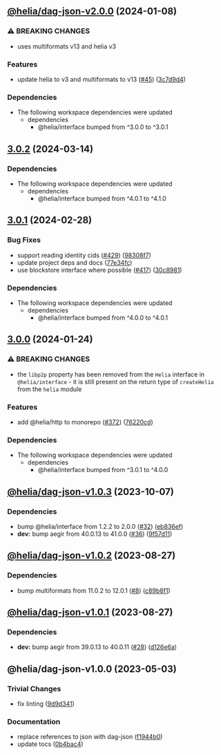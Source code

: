 ## [@helia/dag-json-v2.0.0](https://github.com/ipfs/helia-dag-json/compare/@helia/dag-json-v1.0.3...@helia/dag-json-v2.0.0) (2024-01-08)


### ⚠ BREAKING CHANGES

* uses multiformats v13 and helia v3

### Features

* update helia to v3 and multiformats to v13 ([#45](https://github.com/ipfs/helia-dag-json/issues/45)) ([3c7d9d4](https://github.com/ipfs/helia-dag-json/commit/3c7d9d4a8e74e1a808c265fbc6ecbdc24f0f3da9))

### Dependencies

* The following workspace dependencies were updated
  * dependencies
    * @helia/interface bumped from ^3.0.0 to ^3.0.1

## [3.0.2](https://github.com/ipfs/helia/compare/dag-json-v3.0.1...dag-json-v3.0.2) (2024-03-14)


### Dependencies

* The following workspace dependencies were updated
  * dependencies
    * @helia/interface bumped from ^4.0.1 to ^4.1.0

## [3.0.1](https://github.com/ipfs/helia/compare/dag-json-v3.0.0...dag-json-v3.0.1) (2024-02-28)


### Bug Fixes

* support reading identity cids ([#429](https://github.com/ipfs/helia/issues/429)) ([98308f7](https://github.com/ipfs/helia/commit/98308f77488b8196b2d18f78f05ecd2d37456834))
* update project deps and docs ([77e34fc](https://github.com/ipfs/helia/commit/77e34fc115cbfb82585fd954bcf389ecebf655bc))
* use blockstore interface where possible ([#417](https://github.com/ipfs/helia/issues/417)) ([30c8981](https://github.com/ipfs/helia/commit/30c8981934ffba72d572a7b8b2712ec93b7f4d31))


### Dependencies

* The following workspace dependencies were updated
  * dependencies
    * @helia/interface bumped from ^4.0.0 to ^4.0.1

## [3.0.0](https://github.com/ipfs/helia/compare/dag-json-v2.0.1...dag-json-v3.0.0) (2024-01-24)


### ⚠ BREAKING CHANGES

* the `libp2p` property has been removed from the `Helia` interface in `@helia/interface` - it is still present on the return type of `createHelia` from the `helia` module

### Features

* add @helia/http to monorepo ([#372](https://github.com/ipfs/helia/issues/372)) ([76220cd](https://github.com/ipfs/helia/commit/76220cd5adf45af7fa61fd0a1321de4722b744d6))


### Dependencies

* The following workspace dependencies were updated
  * dependencies
    * @helia/interface bumped from ^3.0.1 to ^4.0.0

## [@helia/dag-json-v1.0.3](https://github.com/ipfs/helia-dag-json/compare/@helia/dag-json-v1.0.2...@helia/dag-json-v1.0.3) (2023-10-07)


### Dependencies

* bump @helia/interface from 1.2.2 to 2.0.0 ([#32](https://github.com/ipfs/helia-dag-json/issues/32)) ([eb836ef](https://github.com/ipfs/helia-dag-json/commit/eb836ef15f6bc754fbab4fdbe47c76f5492a56d9))
* **dev:** bump aegir from 40.0.13 to 41.0.0 ([#36](https://github.com/ipfs/helia-dag-json/issues/36)) ([9f57d11](https://github.com/ipfs/helia-dag-json/commit/9f57d11e461a3b1fddbc2a92e225d31eee56613c))

## [@helia/dag-json-v1.0.2](https://github.com/ipfs/helia-dag-json/compare/@helia/dag-json-v1.0.1...@helia/dag-json-v1.0.2) (2023-08-27)


### Dependencies

* bump multiformats from 11.0.2 to 12.0.1 ([#8](https://github.com/ipfs/helia-dag-json/issues/8)) ([c89b8f1](https://github.com/ipfs/helia-dag-json/commit/c89b8f12d700f0e23dc574cc32f7726d9c9558de))

## [@helia/dag-json-v1.0.1](https://github.com/ipfs/helia-dag-json/compare/@helia/dag-json-v1.0.0...@helia/dag-json-v1.0.1) (2023-08-27)


### Dependencies

* **dev:** bump aegir from 39.0.13 to 40.0.11 ([#28](https://github.com/ipfs/helia-dag-json/issues/28)) ([d126e6a](https://github.com/ipfs/helia-dag-json/commit/d126e6a3c845f25a4910c18fa476304d8534be91))

## @helia/dag-json-v1.0.0 (2023-05-03)


### Trivial Changes

* fix linting ([9d9d341](https://github.com/ipfs/helia-dag-json/commit/9d9d341583d34c4516e5cfaa8bccfd5b6ac860a1))


### Documentation

* replace references to json with dag-json ([f1944b0](https://github.com/ipfs/helia-dag-json/commit/f1944b04271a599eee987d56d4d8506eaeb8a69d))
* update tocs ([0b4bac4](https://github.com/ipfs/helia-dag-json/commit/0b4bac4583f790686ceaf89f2f2ab6642677c4fd))
